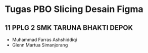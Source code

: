# Tugas PBO Slicing Desain Figma
## 11 PPLG 2 SMK TARUNA BHAKTI DEPOK
- Muhammad Farras Ashshiddiqi
- Glenn Martua Simanjorang
